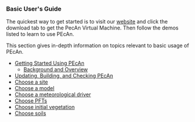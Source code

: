 ### Basic User's Guide

The quickest way to get started is to visit our [website](http://pecanproject.github.io/) and click the download tab to get the PecAn Virtual Machine. Then follow the demos listed to learn to use PEcAn.

This section gives in-depth information on topics relevant to basic usage of PEcAn.


  * [Getting Started Using PEcAn](users_guide/basic_users_guide/Getting-started.md)
    * [Background and Overview](/users_guide/basic_users_guide/Getting-started.md#background--overview)
  * [Updating, Building, and Checking PEcAn](users_guide/basic_users_guide/Updating-PEcAn.md)
  * [Choose a site](users_guide/basic_users_guide/Choose-a-site.md)
  * [Choose a model](users_guide/basic_users_guide/Choose-a-model.md)
  * [Choose a meteorological driver](users_guide/basic_users_guide/Choosing-meteorology.md)
  * [Choose PFTs](users_guide/basic_users_guide/Choosing-PFTs.md)
  * [Choose initial vegetation](users_guide/basic_users_guide/Choosing-initial-vegetation.md)
  * [Choose soils](users_guide/basic_users_guide/Choosing-soils.md)


